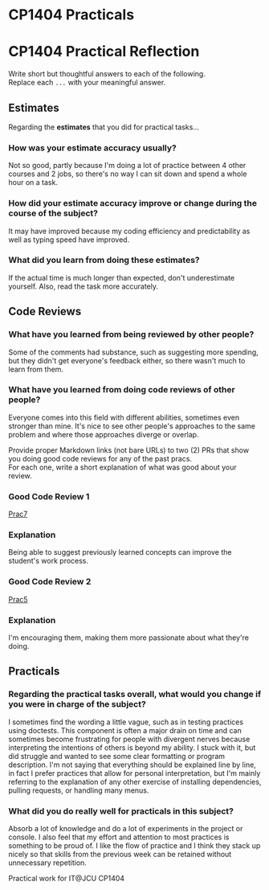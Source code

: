 # CP1404 Practicals

# CP1404 Practical Reflection

Write short but thoughtful answers to each of the following.  
Replace each `...` with your meaningful answer.

## Estimates

Regarding the **estimates** that you did for practical tasks...

### How was your estimate accuracy usually?

Not so good, partly because I'm doing a lot of practice between 4 other courses and 2 jobs, so
there's no way I can sit down and spend a whole hour on a task.

### How did your estimate accuracy improve or change during the course of the subject?

It may have improved because my coding efficiency and predictability as well as typing speed
have improved.

### What did you learn from doing these estimates?

If the actual time is much longer than expected, don't underestimate yourself. Also, read the 
task more accurately.

## Code Reviews

### What have you learned from being reviewed by other people?

Some of the comments had substance, such as suggesting more spending, but they didn't get 
everyone's feedback either, so there wasn't much to learn from them.

### What have you learned from doing code reviews of other people?

Everyone comes into this field with different abilities, sometimes even stronger than mine. 
It's nice to see other people's approaches to the same problem and where those approaches 
diverge or overlap.



Provide proper Markdown links (not bare URLs) to two (2) PRs that show you doing good code reviews for any of the past
pracs.  
For each one, write a short explanation of what was good about your review.

### Good Code Review 1

[Prac7](https://github.com/KennethNjeri/cp1404practicals/pull/4)

### Explanation

Being able to suggest previously learned concepts can improve the student's work process.

### Good Code Review 2

[Prac5](https://github.com/Timothy-Watson/cp1404practicals/pull/3)

### Explanation

I'm encouraging them, making them more passionate about what they're doing.

## Practicals

### Regarding the **practical tasks** overall, what would you change if you were in charge of the subject?

I sometimes find the wording a little vague, such as in testing practices using doctests. 
This component is often a major drain on time and can sometimes become frustrating for people 
with divergent nerves because interpreting the intentions of others is beyond my ability. I 
stuck with it, but did struggle and wanted to see some clear formatting or program description. 
I'm not saying that everything should be explained line by line, in fact I prefer practices that 
allow for personal interpretation, but I'm mainly referring to the explanation of any other exercise 
of installing dependencies, pulling requests, or handling many menus.

### What did you do really well for practicals in this subject?

Absorb a lot of knowledge and do a lot of experiments in the project or console. I also feel 
that my effort and attention to most practices is something to be proud of. I like the flow 
of practice and I think they stack up nicely so that skills from the previous week can be retained 
without unnecessary repetition.


Practical work for IT@JCU CP1404
